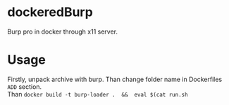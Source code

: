 # dockeredBurp
Burp pro in docker through x11 server.

# Usage
Firstly, unpack archive with burp. Than change folder name in Dockerfiles `ADD` section.<br>
Than ```docker build -t burp-loader .  &&  eval $(cat run.sh ```
